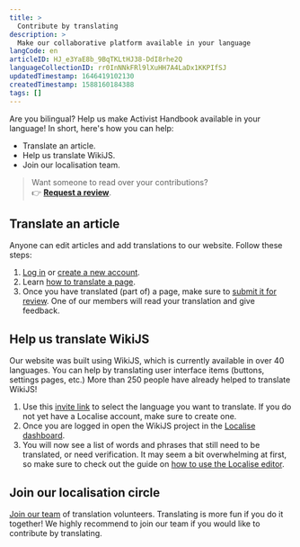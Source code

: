 ```yaml
---
title: >
  Contribute by translating
description: >
  Make our collaborative platform available in your language
langCode: en
articleID: HJ_e3YaE8b_9BqTKLtHJ38-DdI8rhe2Q
languageCollectionID: rr0InNNkFRl9lXuHH7A4LaDx1KKPIfSJ
updatedTimestamp: 1646419102130
createdTimestamp: 1588160184388
tags: []
---
```


Are you bilingual? Help us make Activist Handbook available in your language! In short, here's how you can help:

-   Translate an article.
-   Help us translate WikiJS.
-   Join our localisation team.

> Want someone to read over your contributions?  
> 👉 [**Request a review**](http://activism.rocks/review).

## Translate an article

Anyone can edit articles and add translations to our website. Follow these steps:

1.  [Log in](/login) or [create a new account](/register).
2.  Learn [how to translate a page](/support/change-language-and-add-translations).
3.  Once you have translated (part of) a page, make sure to [submit it for review](https://docs.google.com/forms/d/e/1FAIpQLSdNa1Tr5QDPgPYEuu-UtXkWvdVqNBoic5EU_aSy558gBvhQeQ/viewform). One of our members will read your translation and give feedback.

## Help us translate WikiJS

Our website was built using WikiJS, which is currently available in over 40 languages. You can help by translating user interface items (buttons, settings pages, etc.) More than 250 people have already helped to translate WikiJS!

1.  Use this [invite link](https://lokalise.com/public/2994254859f751ea605a00.03473540/) to select the language you want to translate. If you do not yet have a Localise account, make sure to create one.
2.  Once you are logged in open the WikiJS project in the [Localise dashboard](https://app.lokalise.com).
3.  You will now see a list of words and phrases that still need to be translated, or need verification. It may seem a bit overwhelming at first, so make sure to check out the guide on [how to use the Localise editor](https://docs.lokalise.com/en/articles/2089277-the-editor-functions).

## Join our localisation circle

[Join our team](/join) of translation volunteers. Translating is more fun if you do it together! We highly recommend to join our team if you would like to contribute by translating.

<div></div>